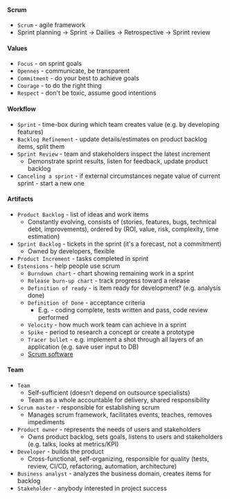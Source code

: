 #### Scrum
* `Scrum` - agile framework
* Sprint planning -> Sprint -> Dailies -> Retrospective -> Sprint review

#### Values
* `Focus` - on sprint goals
* `Opennes` - communicate, be transparent
* `Commitment` - do your best to achieve goals
* `Courage` - to do the right thing
* `Respect` - don't be toxic, assume good intentions

#### Workflow
* `Sprint` - time-box during which team creates value (e.g. by developing features)
* `Backlog Refinement` - update details/estimates on product backlog items, split them
* `Sprint Review` - team and stakeholders inspect the latest increment
    * Demonstrate sprint results, listen for feedback, update product backlog
* `Canceling a sprint` - if external circumstances negate value of current sprint - start a new one

#### Artifacts
* `Product Backlog` - list of ideas and work items 
    * Constantly evolving, consists of (stories, features, bugs, technical debt, improvements), ordered by (ROI, value, risk, complexity, time estimation)
* `Sprint Backlog` - tickets in the sprint (it's a forecast, not a commitment)
    * Owned by developers, flexible
* `Product Increment` - tasks completed in sprint
* `Estensions` - help people use scrum
    * `Burndown chart` - chart showing remaining work in a sprint
    * `Release burn-up chart` - track progress toward a release
    * `Definition of ready` - is item ready for development? (e.g. analysis done)
    * `Definition of Done` - acceptance criteria
        * E.g. - coding complete, tests written and pass, code review performed
    * `Velocity` - how much work team can achieve in a sprint
    * `Spike` - period to research a concept or create a prototype
    * `Tracer bullet` - e.g. implement a shot through all layers of an application (e.g. save user input to DB)
    * [Scrum software](https://en.wikipedia.org/wiki/Comparison_of_Scrum_software)
    

#### Team
* `Team`
    * Self-sufficient (doesn’t depend on outsource specialists)
    * Team as a whole accountable for delivery, shared responsibility
* `Scrum master` - responsible for establishing scrum
    * Manages scrum framework, facilitates events, teaches, removes impediments
* `Product owner` - represents the needs of users and stakeholders
    * Owns product backlog, sets goals, listens to users and stakeholders (e.g. talks, looks at metrics/KPI)
* `Developer` - builds the product
    * Cross-functional, self-organizing, responsible for quality (tests, review, CI/CD, refactoring, automation, architecture)
* `Business analyst` - analyzes the business domain, creates items for backlog
* `Stakeholder` - anybody interested in project success